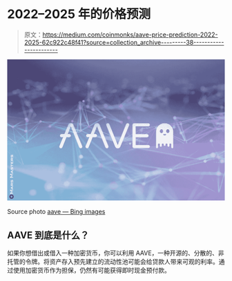 # 2022–2025 年的价格预测

> 原文：<https://medium.com/coinmonks/aave-price-prediction-2022-2025-62c922c48f41?source=collection_archive---------38----------------------->

![](img/f8ecccaf6becb67062b7da6c4b9a089f.png)

Source photo [aave — Bing images](https://www.bing.com/images/search?view=detailV2&ccid=803Dxm%2bR&id=7D55FA12434A391EDA92854EC0DB1D2206255239&thid=OIP.803Dxm-Rbvybu7Wwv4drQwHaE0&mediaurl=https%3a%2f%2fmarsmasters.com%2fwp-content%2fuploads%2f2020%2f12%2f30DFK110-web.jpg&cdnurl=https%3a%2f%2fth.bing.com%2fth%2fid%2fR.f34dc3c66f916efc9bbbb5b0bf876b43%3frik%3dOVIlBiId28BOhQ%26pid%3dImgRaw%26r%3d0&exph=1080&expw=1662&q=aave&simid=608000952342813438&FORM=IRPRST&ck=51DA1CA0477449B18E3613DC6733F403&selectedIndex=1&ajaxhist=0&ajaxserp=0)

## AAVE 到底是什么？

如果你想借出或借入一种加密货币，你可以利用 AAVE，一种开源的、分散的、非托管的令牌。将资产存入预先建立的流动性池可能会给贷款人带来可观的利率。通过使用加密货币作为担保，仍然有可能获得即时现金预付款。